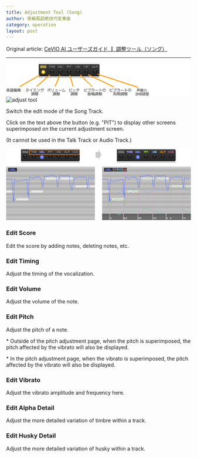 ```yaml
---
title: Adjustment Tool (Song)
author: 夜輪風超絶技巧変奏曲
category: operation
layout: post
---
```

Original article: [CeVIO AI ユーザーズガイド ┃ 調整ツール（ソング）](https://cevio.jp/guide/cevio_ai/operation/adjusttool/)

---

![adjust tool](images/ope_04a_w.png#only-light)
![adjust tool](images/ope_04a_w_dark.png#only-dark)

Switch the edit mode of the Song Track.

Click on the text above the button (e.g. "PIT") to display other screens superimposed on the current adjustment screen.

(It cannot be used in the Talk Track or Audio Track.)

![overlay item](images/st05_20.png)

### Edit Score

Edit the score by adding notes, deleting notes, etc.

### Edit Timing

Adjust the timing of the vocalization.

### Edit Volume

Adjust the volume of the note.

### Edit Pitch

Adjust the pitch of a note.

\* Outside of the pitch adjustment page, when the pitch is superimposed, the pitch affected by the vibrato will also be displayed.

\* In the pitch adjustment page, when the vibrato is superimposed, the pitch affected by the vibrato will also be displayed.

### Edit Vibrato

Adjust the vibrato amplitude and frequency here.

### Edit Alpha Detail

Adjust the more detailed variation of timbre within a track.

### Edit Husky Detail

Adjust the more detailed variation of husky within a track.
